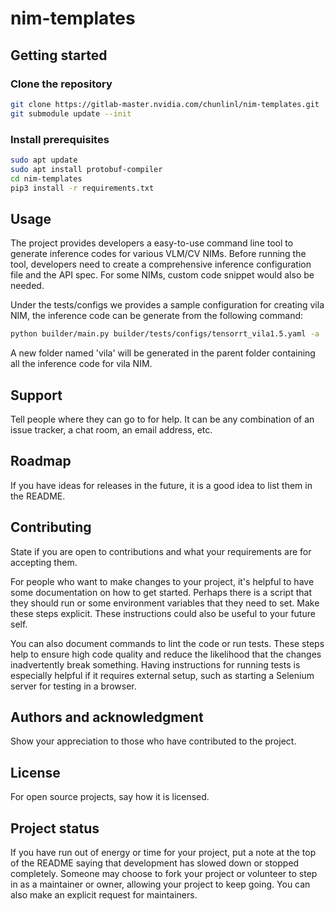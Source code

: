 # nim-templates

## Getting started

### Clone the repository

```bash
git clone https://gitlab-master.nvidia.com/chunlinl/nim-templates.git
git submodule update --init
```

### Install prerequisites

```bash
sudo apt update
sudo apt install protobuf-compiler
cd nim-templates
pip3 install -r requirements.txt
```

## Usage
The project provides developers a easy-to-use command line tool to generate inference codes for various VLM/CV NIMs. Before running the tool, developers need to create a comprehensive inference configuration file and the API spec. For some NIMs, custom code snippet would also be needed.

Under the tests/configs we provides a sample configuration for creating vila NIM, the inference code can be generate from the following command:

```bash
python builder/main.py builder/tests/configs/tensorrt_vila1.5.yaml -a ../vila/api_doc/openapi_vila.json -c builder/tests/configs/vila_custom.py -o ..
```

A new folder named 'vila' will be generated in the parent folder containing all the inference code for vila NIM.

## Support
Tell people where they can go to for help. It can be any combination of an issue tracker, a chat room, an email address, etc.

## Roadmap
If you have ideas for releases in the future, it is a good idea to list them in the README.

## Contributing
State if you are open to contributions and what your requirements are for accepting them.

For people who want to make changes to your project, it's helpful to have some documentation on how to get started. Perhaps there is a script that they should run or some environment variables that they need to set. Make these steps explicit. These instructions could also be useful to your future self.

You can also document commands to lint the code or run tests. These steps help to ensure high code quality and reduce the likelihood that the changes inadvertently break something. Having instructions for running tests is especially helpful if it requires external setup, such as starting a Selenium server for testing in a browser.

## Authors and acknowledgment
Show your appreciation to those who have contributed to the project.

## License
For open source projects, say how it is licensed.

## Project status
If you have run out of energy or time for your project, put a note at the top of the README saying that development has slowed down or stopped completely. Someone may choose to fork your project or volunteer to step in as a maintainer or owner, allowing your project to keep going. You can also make an explicit request for maintainers.
